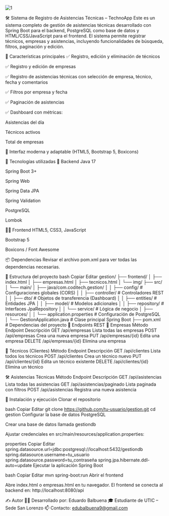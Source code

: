 
![1](https://github.com/user-attachments/assets/9800ae21-6dc1-46af-8a27-bed18c82158f)

🛠️ Sistema de Registro de Asistencias Técnicas – TechnoApp
Este es un sistema completo de gestión de asistencias técnicas desarrollado con Spring Boot para el backend, PostgreSQL como base de datos y HTML/CSS/JavaScript para el frontend.
El sistema permite registrar técnicos, empresas y asistencias, incluyendo funcionalidades de búsqueda, filtros, paginación y edición.

📌 Características principales
✅ Registro, edición y eliminación de técnicos

✅ Registro y edición de empresas

✅ Registro de asistencias técnicas con selección de empresa, técnico, fecha y comentarios

✅ Filtros por empresa y fecha

✅ Paginación de asistencias

✅ Dashboard con métricas:

Asistencias del día

Técnicos activos

Total de empresas

🎨 Interfaz moderna y adaptable (HTML5, Bootstrap 5, Boxicons)

🧱 Tecnologías utilizadas
🧠 Backend
Java 17

Spring Boot 3+

Spring Web

Spring Data JPA

Spring Validation

PostgreSQL

Lombok

🧑‍🎨 Frontend
HTML5, CSS3, JavaScript

Bootstrap 5

Boxicons / Font Awesome

📦 Dependencias
Revisar el archivo pom.xml para ver todas las dependencias necesarias.

📁 Estructura del proyecto
bash
Copiar
Editar
gestion/
├── frontend/
│   ├── index.html
│   ├── empresas.html
│   ├── tecnicos.html
│   └── img/
├── src/
│   └── main/
│       ├── java/com.coditech.gestion/
│       │   ├── config/          # Configuraciones globales (CORS)
│       │   ├── controller/      # Controladores REST
│       │   ├── dto/             # Objetos de transferencia (Dashboard)
│       │   ├── entities/        # Entidades JPA
│       │   ├── model/           # Modelos adicionales
│       │   ├── repository/      # Interfaces JpaRepository
│       │   └── service/         # Lógica de negocio
│       ├── resources/
│       │   └── application.properties  # Configuración de PostgreSQL
│       └── GestionApplication.java     # Clase principal Spring Boot
├── pom.xml      # Dependencias del proyecto
🧠 Endpoints REST
📁 Empresas
Método	Endpoint	Descripción
GET	/api/empresas	Lista todas las empresas
POST	/api/empresas	Crea una nueva empresa
PUT	/api/empresas/{id}	Edita una empresa
DELETE	/api/empresas/{id}	Elimina una empresa

👷 Técnicos (Clientes)
Método	Endpoint	Descripción
GET	/api/clientes	Lista todos los técnicos
POST	/api/clientes	Crea un técnico nuevo
PUT	/api/clientes/{id}	Edita un técnico existente
DELETE	/api/clientes/{id}	Elimina un técnico

🛠️ Asistencias Técnicas
Método	Endpoint	Descripción
GET	/api/asistencias	Lista todas las asistencias
GET	/api/asistencias/paginado	Lista paginada con filtros
POST	/api/asistencias	Registra una nueva asistencia

🚀 Instalación y ejecución
Clonar el repositorio

bash
Copiar
Editar
git clone https://github.com/tu-usuario/gestion.git
cd gestion
Configurar la base de datos PostgreSQL

Crear una base de datos llamada gestiondb

Ajustar credenciales en src/main/resources/application.properties:

properties
Copiar
Editar
spring.datasource.url=jdbc:postgresql://localhost:5432/gestiondb
spring.datasource.username=tu_usuario
spring.datasource.password=tu_contraseña
spring.jpa.hibernate.ddl-auto=update
Ejecutar la aplicación Spring Boot

bash
Copiar
Editar
mvn spring-boot:run
Abrir el frontend

Abre index.html o empresas.html en tu navegador.
El frontend se conecta al backend en: http://localhost:8080/api

✍️ Autor
👨‍💻 Desarrollado por: Eduardo Balbuena
🎓 Estudiante de UTIC – Sede San Lorenzo
📫 Contacto: edubalbuena9@gmail.com


